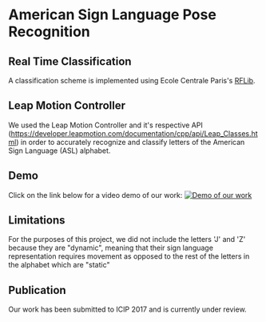# American Sign Language Pose Recognition

## Real Time Classification

A classification scheme is implemented using Ecole Centrale Paris's [RFLib](http://vision.mas.ecp.fr/Personnel/teboul/RFlib.php).

## Leap Motion Controller

We used the Leap Motion Controller and it's respective API (https://developer.leapmotion.com/documentation/cpp/api/Leap_Classes.html) in order to accurately recognize and classify letters of the American Sign Language (ASL) alphabet.

## Demo
Click on the link below for a video demo of our work:
[![Demo of our work](https://img.youtube.com/vi/FVk2ZBuirrI/0.jpg)](https://www.youtube.com/watch?v=FVk2ZBuirrI)

## Limitations

For the purposes of this project, we did not include the letters 'J' and 'Z' because they are "dynamic", meaning that their sign language representation requires movement as opposed to the rest of the letters in the alphabet which are "static"

## Publication

Our work has been submitted to ICIP 2017 and is currently under review.

